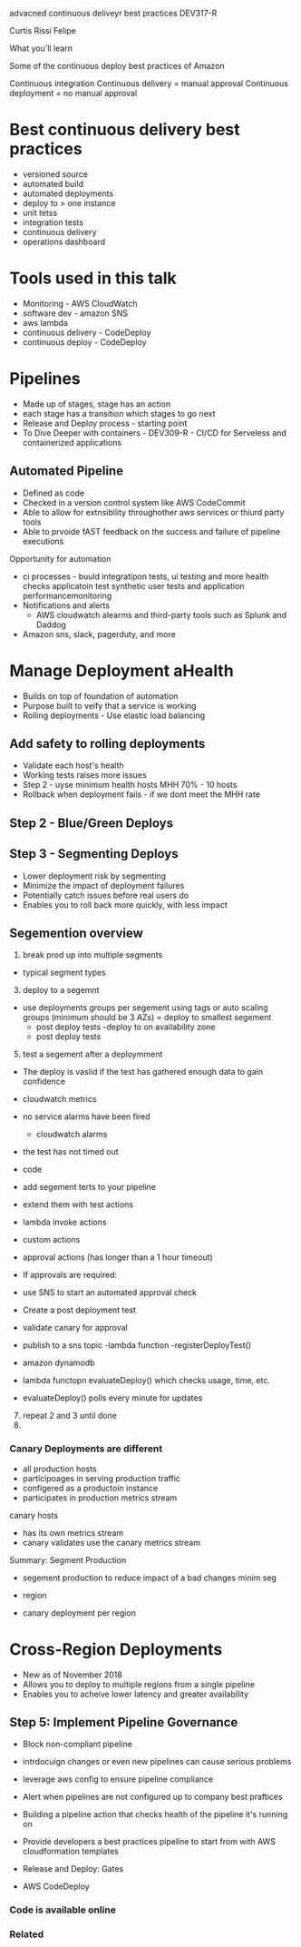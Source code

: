 advacned continuous deliveyr best practices
DEV317-R


Curtis Rissi 
Felipe


What you'll learn

Some of the continuous deploy best practices of Amazon

Continuous integration
Continuous delivery = manual approval
Continuous deployment = no manual approval

# Best continuous delivery best practices

- versioned source
- automated build
- automated deployments
- deploy to > one instance
- unit tetss
- integration tests
- continuous delivery
- operations dashboard

# Tools used in this talk

- Monitoring - AWS CloudWatch
- software dev - amazon SNS
- aws lambda
- continuous delivery - CodeDeploy
- continuous deploy - CodeDeploy

# Pipelines

- Made up of stages, stage has an action
- each stage has a transition which stages to go next
- Release and Deploy process - starting point
- To Dive Deeper with containers - DEV309-R - CI/CD for Serveless and containerized applications

## Automated Pipeline

- Defined as code
- Checked in a version control system like AWS CodeCommit
- Able to allow for extnsibility throughother aws services or thiurd party tools
- Able to prvoide fAST feedback on the success and failure of pipeline executions

Opportunity for automation

- ci processes - buuld integratipon tests, ui testing and more
  health checks
  applicatoin test
  synthetic user tests and application performancemonitoring
- Notifications and alerts
  - AWS cloudwatch alearms and third-party tools such as Splunk and Daddog
- Amazon sns, slack, pagerduty, and more

# Manage Deployment aHealth

- Builds on top of foundation of automation
- Purpose built to veify that a service is working
- Rolling deployments - Use elastic load balancing

## Add safety to rolling deployments

- Validate each host's health
- Working tests raises more issues
- Step 2 - uyse minimum health hosts MHH 70% - 10 hosts
- Rollback when deployment fails - if we dont meet the MHH rate

## Step 2 - Blue/Green Deploys

## Step 3 - Segmenting Deploys

- Lower deployment risk by segmenting
- Minimize the impact of deployment failures
- Potentially catch issues before real users do
- Enables you to roll back more quickly, with less impact

## Segemention overview

1. break prod up into multiple segments

- typical segment types

3. deploy to a segemnt

- use deployments groups per segement using tags or auto scaling groups (minimum should be 3 AZs)
  = deploy to smallest segement
  - post deploy tests
    -deploy to on availability zone
  - post deploy tests

5. test a segement after a deploymment

- The deploy is vaslid if the test has gathered enough data to gain confidence
- cloudwatch metrics
- no service alarms have been fired
  - cloudwatch alarms
- the test has not timed out
- code
- add segement terts to your pipeline
- extend them with test actions
- lambda invoke actions
- custom actions
- approval actions (has longer than a 1 hour timeout)

- If approvals are required:
- use SNS to start an automated approval check
- Create a post deployment test
- validate canary for approval
- publish to a sns topic
  -lambda function -registerDeployTest()
- amazon dynamodb
- lambda functopn evaluateDeploy() which checks usage, time, etc.
- evaluateDeploy() polls every minute for updates

7. repeat 2 and 3 until done
8.

### Canary Deployments are different

- all production hosts
- participoages in serving production traffic
- configered as a productoin instance
- participates in production metrics stream

canary hosts

- has its own metrics stream
- canary validates use the canary metrics stream

Summary: Segment Production

- segement production to reduce impact of a bad changes
  minim seg

- region
- canary deployment per region

# Cross-Region Deployments

- New as of November 2018
- Allows you to deploy to multiple regions from a single pipeline
- Enables you to acheive lower latency and greater availability

## Step 5: Implement Pipeline Governance

- Block non-compliant pipeline
- intrdocuign changes or even new pipelines can cause serious problems
- leverage aws config to ensure pipeline compliance
- Alert when pipelines are not configured up to company best praftices
- Building a pipeline action that checks health of the pipeline it's running on
- Provide developers a best practices pipeline to start from with AWS cloudformation templates

- Release and Deploy: Gates
- AWS CodeDeploy

### Code is available online


### Related 
